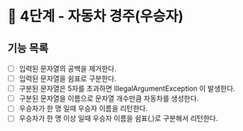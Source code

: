 # 🚀 4단계 - 자동차 경주(우승자)

## 기능 목록
* [ ] 입력된 문자열의 공백을 제거한다.
* [ ] 입력된 문자열을 쉼표로 구분한다.
* [ ] 구분된 문자열은 5자를 초과하면 IllegalArgumentException 이 발생한다.
* [ ] 구분된 문자열을 이름으로 문자열 개수만큼 자동차를 생성한다.
* [ ] 우승자가 한 명 일때 우승자 이름을 리턴한다.
* [ ] 우승자가 한 명 이상 일때 우승자 이름을 쉼표(,)로 구분해서 리턴한다.
